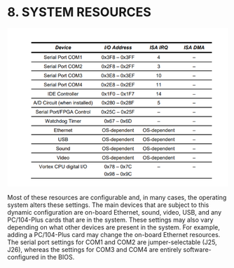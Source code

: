 # 8. SYSTEM RESOURCES

![](../../.gitbook/assets/23%20%283%29.png)

Most of these resources are configurable and, in many cases, the operating system alters these settings. The main devices that are subject to this dynamic configuration are on-board Ethernet, sound, video, USB, and any PC/104-Plus cards that are in the system. These settings may also vary depending on what other devices are present in the system. For example, adding a PC/104-Plus card may change the on-board Ethernet resources. The serial port settings for COM1 and COM2 are jumper-selectable \(J25, J26\), whereas the settings for COM3 and COM4 are entirely software-configured in the BIOS.



